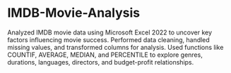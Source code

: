 # IMDB-Movie-Analysis
Analyzed IMDB movie data using Microsoft Excel 2022 to uncover key factors influencing movie success. Performed data cleaning, handled missing values, and transformed columns for analysis. Used functions like COUNTIF, AVERAGE, MEDIAN, and PERCENTILE to explore genres, durations, languages, directors, and budget-profit relationships.
